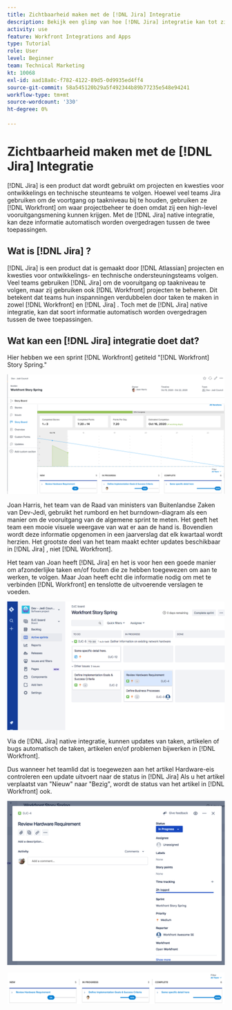 ```yaml
---
title: Zichtbaarheid maken met de [!DNL Jira] Integratie
description: Bekijk een glimp van hoe [!DNL Jira] integratie kan tot zichtbaarheid in uw team leiden.
activity: use
feature: Workfront Integrations and Apps
type: Tutorial
role: User
level: Beginner
team: Technical Marketing
kt: 10068
exl-id: aad18a8c-f782-4122-89d5-0d9935ed4ff4
source-git-commit: 58a545120b29a5f492344b89b77235e548e94241
workflow-type: tm+mt
source-wordcount: '330'
ht-degree: 0%

---
```


# Zichtbaarheid maken met de [!DNL Jira] Integratie

[!DNL Jira]  is een product dat wordt gebruikt om projecten en kwesties voor ontwikkelings en technische steunteams te volgen. Hoewel veel teams Jira gebruiken om de voortgang op taakniveau bij te houden, gebruiken ze [!DNL Workfront] om waar projectbeheer te doen omdat zij een high-level vooruitgangsmening kunnen krijgen. Met de [!DNL Jira]  native integratie, kan deze informatie automatisch worden overgedragen tussen de twee toepassingen.

## Wat is [!DNL Jira] ?

[!DNL Jira]  is een product dat is gemaakt door [!DNL Atlassian] projecten en kwesties voor ontwikkelings- en technische ondersteuningsteams volgen. Veel teams gebruiken [!DNL Jira]  om de vooruitgang op taakniveau te volgen, maar zij gebruiken ook [!DNL Workfront] projecten te beheren. Dit betekent dat teams hun inspanningen verdubbelen door taken te maken in zowel [!DNL Workfront] en [!DNL Jira] . Toch met de [!DNL Jira]  native integratie, kan dat soort informatie automatisch worden overgedragen tussen de twee toepassingen.

## Wat kan een [!DNL Jira]  integratie doet dat?

Hier hebben we een sprint [!DNL Workfront] getiteld &quot;[!DNL Workfront] Story Spring.&quot;

![Storyboard-burndown-diagram](assets/Jira01.png)

Joan Harris, het team van de Raad van ministers van Buitenlandse Zaken van Dev-Jedi, gebruikt het rumbord en het burndown-diagram als een manier om de vooruitgang van de algemene sprint te meten. Het geeft het team een mooie visuele weergave van wat er aan de hand is. Bovendien wordt deze informatie opgenomen in een jaarverslag dat elk kwartaal wordt herzien. Het grootste deel van het team maakt echter updates beschikbaar in [!DNL Jira] , niet [!DNL Workfront].

Het team van Joan heeft [!DNL Jira]  en het is voor hen een goede manier om afzonderlijke taken en/of fouten die ze hebben toegewezen om aan te werken, te volgen. Maar Joan heeft echt die informatie nodig om met te verbinden [!DNL Workfront] en tenslotte de uitvoerende verslagen te voeden.

![Jira Storyboard](assets/Jira02.png)

Via de [!DNL Jira]  native integratie, kunnen updates van taken, artikelen of bugs automatisch de taken, artikelen en/of problemen bijwerken in [!DNL Workfront].

Dus wanneer het teamlid dat is toegewezen aan het artikel Hardware-eis controleren een update uitvoert naar de status in [!DNL Jira] Als u het artikel verplaatst van &quot;Nieuw&quot; naar &quot;Bezig&quot;, wordt de status van het artikel in [!DNL Workfront] ook.

![Jira-statuspagina](assets/Jira03.png)

![Statuskolommen](assets/Jira04.png)
